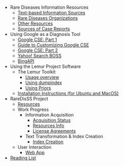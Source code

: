   * Rare Diseases Information Resources
    * [Text-based Information Sources](Resources.md)
    * [Rare Diseases Organizations](Organizations.md)
    * [Other Resources](OtherResources.md)
    * [Sources of Case Reports](SourcesOfCaseReports.md)
  * Using Google as a Diagnosis Tool
    * [Google CSE: Part 1](GoogleCustomSearch.md)
    * [Guide to Customizing Google CSE](GuideGoogleCSE.md)
    * [Google CSE: Part 2](TryCustomSearch.md)
    * [Yahoo! Search BOSS](YahooBOSS.md)
    * [BingAPI](BingAPI.md)
  * Using the Lemur Project Software
    * The Lemur Toolkit
      * [Usage overview](LemurIndriOverview.md)
      * [Using dumpindex](DumpIndex.md)
      * [Using Priors](UsingPriors.md)
    * [Installation Instructions (for Ubuntu and MacOS)](LemurPymurInstall.md)
  * RareDisSS Project
    * [Resources](RareGenetResources.md)
    * Work Progress
      * Information Acquisition
        * [Acquisition Status](InformationAcquisition.md)
        * [Resources Info](ResourcesStatistics.md)
        * [License Agreements](LicenseAgreements.md)
      * Text Transformation & Index Creation
        * [Index Creation](IndexCreation.md)
    * User Interaction
      * [Web App](WebApp.md)
  * [Reading List](LookUp.md)